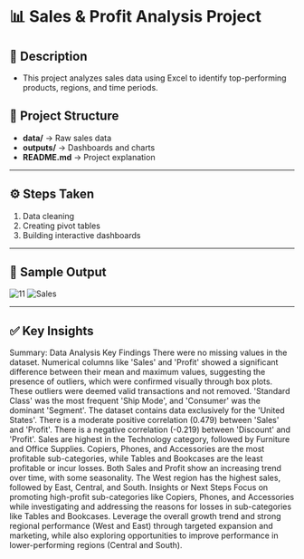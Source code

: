 # 📊 Sales & Profit Analysis Project 

## 🔹 Description 
-  This project analyzes sales data using Excel to identify top-performing products, regions, and time periods.  



## 📂 Project Structure  
- **data/** → Raw sales data 
- **outputs/** → Dashboards and charts  
- **README.md** → Project explanation 

---

## ⚙️ Steps Taken  
1. Data cleaning   
2. Creating pivot tables   
3. Building interactive dashboards 

---

## 📸 Sample Output 

![11](https://github.com/user-attachments/assets/c23e1d78-3c6b-44d8-be35-43f952754c0a)
![Sales](https://github.com/user-attachments/assets/25ed64e4-1022-47b5-b245-fd40d6b5cf29)


---

## ✅ Key Insights 
Summary:
Data Analysis Key Findings
There were no missing values in the dataset.
Numerical columns like 'Sales' and 'Profit' showed a significant difference between their mean and maximum values, suggesting the presence of outliers, which were confirmed visually through box plots. These outliers were deemed valid transactions and not removed.
'Standard Class' was the most frequent 'Ship Mode', and 'Consumer' was the dominant 'Segment'.
The dataset contains data exclusively for the 'United States'.
There is a moderate positive correlation (0.479) between 'Sales' and 'Profit'.
There is a negative correlation (-0.219) between 'Discount' and 'Profit'.
Sales are highest in the Technology category, followed by Furniture and Office Supplies.
Copiers, Phones, and Accessories are the most profitable sub-categories, while Tables and Bookcases are the least profitable or incur losses.
Both Sales and Profit show an increasing trend over time, with some seasonality.
The West region has the highest sales, followed by East, Central, and South.
Insights or Next Steps
Focus on promoting high-profit sub-categories like Copiers, Phones, and Accessories while investigating and addressing the reasons for losses in sub-categories like Tables and Bookcases.
Leverage the overall growth trend and strong regional performance (West and East) through targeted expansion and marketing, while also exploring opportunities to improve performance in lower-performing regions (Central and South).


 

